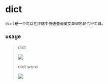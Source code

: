 # dict
 	dict是一个可以在终端中快速查询英文单词的命令行工具。

### usage

>dict
>
>![](https://user-images.githubusercontent.com/8220938/42680373-6f718512-86b7-11e8-9d71-9ad99886365e.png)
>
>dict word
>
>![](https://user-images.githubusercontent.com/8220938/42680390-7d7f8046-86b7-11e8-8e49-57e6bffaf20d.png)
